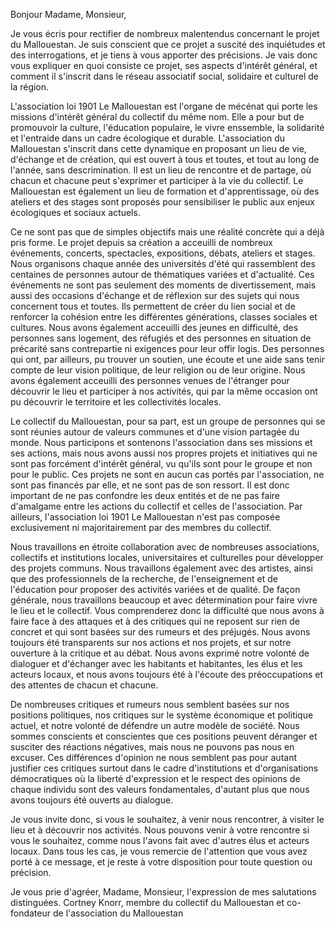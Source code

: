 Bonjour Madame, Monsieur,

Je vous écris pour rectifier de nombreux malentendus concernant le projet du Mallouestan. Je suis conscient que ce projet a suscité des inquiétudes et des interrogations, et je tiens à vous apporter des précisions. Je vais donc vous expliquer en quoi consiste ce projet, ses aspects d'intérêt général, et comment il s'inscrit dans le réseau associatif social, solidaire et culturel de la région.

L'association loi 1901 Le Mallouestan est l'organe de mécénat qui porte les missions d'intérêt général du collectif du même nom. Elle a pour but de promouvoir la culture, l'éducation populaire, le vivre enssemble, la solidarité et l'entraide dans un cadre écologique et durable. L'association du Mallouestan s'inscrit dans cette dynamique en proposant un lieu de vie, d'échange et de création, qui est ouvert à tous et toutes, et tout au long de l'année, sans descrimination. Il est un lieu de rencontre et de partage, où chacun et chacune peut s'exprimer et participer à la vie du collectif. Le Mallouestan est également un lieu de formation et d'apprentissage, où des ateliers et des stages sont proposés pour sensibiliser le public aux enjeux écologiques et sociaux actuels. 

Ce ne sont pas que de simples objectifs mais une réalité concrète qui a déjà pris forme. Le projet depuis sa création a acceuilli de nombreux événements, concerts, spectacles, expositions, débats, ateliers et stages. Nous organisons chaque année des universités d'été qui rassemblent des centaines de personnes autour de thématiques variées et d'actualité. Ces événements ne sont pas seulement des moments de divertissement, mais aussi des occasions d'échange et de réflexion sur des sujets qui nous concernent tous et toutes. Ils permettent de créer du lien social et de renforcer la cohésion entre les différentes générations, classes sociales et cultures. Nous avons également acceuilli des jeunes en difficulté, des personnes sans logement, des réfugiés et des personnes en situation de précarité sans contrepartie ni exigences pour leur offir logis. Des personnes qui ont, par ailleurs, pu trouver un soutien, une écoute et une aide sans tenir compte de leur vision politique, de leur religion ou de leur origine. Nous avons également acceuilli des personnes venues de l'étranger pour découvrir le lieu et participer à nos activités, qui par la même occasion ont pu découvrir le territoire et les collectivités locales.

Le collectif du Mallouestan, pour sa part, est un groupe de personnes qui se sont réunies autour de valeurs communes et d'une vision partagée du monde. Nous participons et sontenons l'association dans ses missions et ses actions, mais nous avons aussi nos propres projets et initiatives qui ne sont pas forcément d'intérêt général, vu qu'ils sont pour le groupe et non pour le public. Ces projets ne sont en aucun cas portés par l'association, ne sont pas financés par elle, et ne sont pas de son ressort. Il est donc important de ne pas confondre les deux entités et de ne pas faire d'amalgame entre les actions du collectif et celles de l'association. Par ailleurs, l'association loi 1901 Le Mallouestan n'est pas composée exclusivement ni majoritairement par des membres du collectif.

Nous travaillons en étroite collaboration avec de nombreuses associations, collectifs et institutions locales, universitaires et culturelles pour développer des projets communs. Nous travaillons également avec des artistes, ainsi que des professionnels de la recherche, de l'enseignement et de l'éducation pour proposer des activités variées et de qualité. De façon générale, nous travaillons beaucoup et avec détermination pour faire vivre le lieu et le collectif. Vous comprenderez donc la difficulté que nous avons à faire face à des attaques et à des critiques qui ne reposent sur rien de concret et qui sont basées sur des rumeurs et des préjugés. Nous avons toujours été transparents sur nos actions et nos projets, et sur notre ouverture à la critique et au débat. Nous avons exprimé notre volonté de dialoguer et d'échanger avec les habitants et habitantes, les élus et les acteurs locaux, et nous avons toujours été à l'écoute des préoccupations et des attentes de chacun et chacune. 

De nombreuses critiques et rumeurs nous semblent basées sur nos positions politiques, nos critiques sur le système économique et politique actuel, et notre volonté de défendre un autre modèle de société. Nous sommes conscients et conscientes que ces positions peuvent déranger et susciter des réactions négatives, mais nous ne pouvons pas nous en excuser. Ces différences d'opinion ne nous semblent pas pour autant justifier ces critiques surtout dans le cadre d'institutions et d'organisations démocratiques où la liberté d'expression et le respect des opinions de chaque individu sont des valeurs fondamentales, d'autant plus que nous avons toujours été ouverts au dialogue. 

Je vous invite donc, si vous le souhaitez, à venir nous rencontrer, à visiter le lieu et à découvrir nos activités. Nous pouvons venir à votre rencontre si vous le souhaitez, comme nous l'avons fait avec d'autres élus et acteurs locaux. Dans tous les cas, je vous remercie de l'attention que vous avez porté à ce message, et je reste à votre disposition pour toute question ou précision.

Je vous prie d'agréer, Madame, Monsieur, l'expression de mes salutations distinguées.
Cortney Knorr, membre du collectif du Mallouestan et co-fondateur de l'association du Mallouestan
